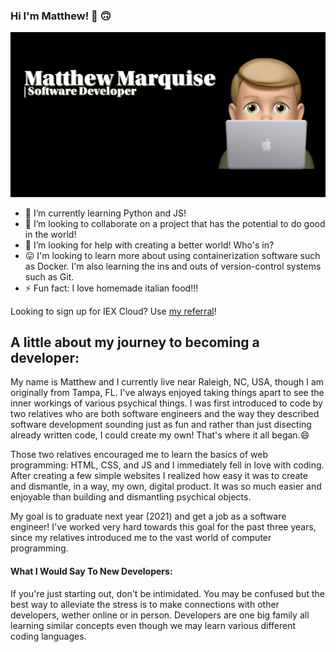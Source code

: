 ### Hi I'm Matthew! 👋 🙃

![Matthew's Profile Image](https://github.com/MattMarquise/MattMarquise/blob/master/profileimage.png)
<!--
**MattMarquise/MattMarquise** is a ✨ _special_ ✨ repository because its `README.md` (this file) appears on your GitHub profile.-->
 <!-- - 🔭 I’m currently working on... -->
  - 🌱 I’m currently learning Python and JS!
  - 👯 I’m looking to collaborate on a project that has the potential to do good in the world!
  - 🤔 I’m looking for help with creating a better world! Who's in?
  - 😛 I'm looking to learn more about using containerization software such as Docker. I'm also learning the ins and outs of version-control systems such as Git.
  - ⚡ Fun fact: I love homemade italian food!!!
 <!-- - 💬 Ask me about... -->
 <!-- - 📫 How to reach me: ...-->
 <!-- - 😄 Pronouns: ...-->
Looking to sign up for IEX Cloud? Use [my referral](https://iexcloud.io/s/f9b40f68)!

## A little about my journey to becoming a developer:


My name is Matthew and I currently live near Raleigh, NC, USA, though I am originally from Tampa, FL. I've always enjoyed taking things apart to see the inner workings of various psychical things. I was first introduced to code by two relatives who are both software engineers and the way they described software development sounding just as fun and rather than just disecting already written code, I could create my own! That's where it all began.😄

Those two relatives encouraged me to learn the basics of web programming: HTML, CSS, and JS and I immediately fell in love with coding. After creating a few simple websites I realized how easy it was to create and dismantle, in a way, my own, digital product. It was so much easier and enjoyable than building and dismantling psychical objects.

My goal is to graduate next year (2021) and get a job as a software engineer! I've worked very hard towards this goal for the past three years, since my relatives introduced me to the vast world of computer programming. 

#### What I Would Say To New Developers:
If you're just starting out, don't be intimidated. You may be confused but the best way to alleviate the stress is to make connections with other developers, wether online or in person. Developers are one big family all learning similar concepts even though we may learn various different coding languages.
